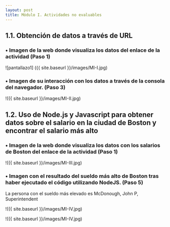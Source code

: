 ```yaml
---
layout: post
title: Módulo I. Actividades no evaluables
---
```

## 1.1.	Obtención de datos a través de URL

### •	Imagen de la web donde visualiza los datos del enlace de la actividad (Paso 1)

![pantallazo1] ({{ site.baseurl }}/images/MI-I.jpg)

### •	Imagen de su interacción con los datos a través de la consola del navegador. (Paso 3) 

!({{ site.baseurl }}/images/MI-II.jpg)

## 1.2.	Uso de Node.js y Javascript para obtener datos sobre el salario en la ciudad de Boston y encontrar el salario más alto

### •	Imagen de la web donde visualiza los datos con los salarios de Boston del enlace de la actividad (Paso 1)

!({{ site.baseurl }}/images/MI-III.jpg)

### •	Imagen con el resultado del sueldo más alto de Boston tras haber ejecutado el código utilizando NodeJS. (Paso 5)

La persona con el sueldo más elevado es McDonough, John P, Superintendent

!({{ site.baseurl }}/images/MI-IV.jpg)

!({{ site.baseurl }}/images/MI-IV.jpg)
